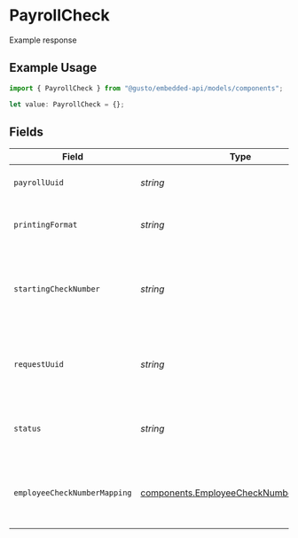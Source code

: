 # PayrollCheck

Example response

## Example Usage

```typescript
import { PayrollCheck } from "@gusto/embedded-api/models/components";

let value: PayrollCheck = {};
```

## Fields

| Field                                                                                            | Type                                                                                             | Required                                                                                         | Description                                                                                      |
| ------------------------------------------------------------------------------------------------ | ------------------------------------------------------------------------------------------------ | ------------------------------------------------------------------------------------------------ | ------------------------------------------------------------------------------------------------ |
| `payrollUuid`                                                                                    | *string*                                                                                         | :heavy_minus_sign:                                                                               | A unique identifier of the payroll.                                                              |
| `printingFormat`                                                                                 | *string*                                                                                         | :heavy_minus_sign:                                                                               | The format the checks will be printed.                                                           |
| `startingCheckNumber`                                                                            | *string*                                                                                         | :heavy_minus_sign:                                                                               | The starting check number for the checks being printed.                                          |
| `requestUuid`                                                                                    | *string*                                                                                         | :heavy_minus_sign:                                                                               | A unique identifier of the Generated Document request                                            |
| `status`                                                                                         | *string*                                                                                         | :heavy_minus_sign:                                                                               | Current status of the Generated Document                                                         |
| `employeeCheckNumberMapping`                                                                     | [components.EmployeeCheckNumberMapping](../../models/components/employeechecknumbermapping.md)[] | :heavy_minus_sign:                                                                               | An array of mapping employee uuids to their check numbers                                        |